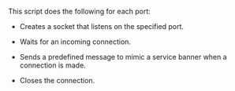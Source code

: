 This script does the following for each port:

- Creates a socket that listens on the specified port.

- Waits for an incoming connection.

- Sends a predefined message to mimic a service banner when a connection is made.

- Closes the connection.
